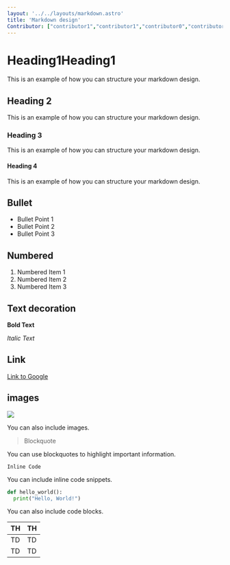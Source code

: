 ```yaml
---
layout: '../../layouts/markdown.astro'
title: 'Markdown design'
Contributor: ["contributor1","contributor1","contributor0","contributor13"]
---
```

# Heading1Heading1

This is an example of how you can structure your markdown design.

## Heading 2
This is an example of how you can structure your markdown design.

### Heading 3
This is an example of how you can structure your markdown design.

#### Heading 4
This is an example of how you can structure your markdown design.

## Bullet

- Bullet Point 1
- Bullet Point 2
- Bullet Point 3

## Numbered

1. Numbered Item 1
2. Numbered Item 2
3. Numbered Item 3

## Text decoration


**Bold Text**



*Italic Text*

## Link


[Link to Google](https://www.google.com)
## images

![](https://storage.googleapis.com/zenn-user-upload/eb3bcb239c9a-20231231.png)

You can also include images.

> Blockquote

You can use blockquotes to highlight important information.

`Inline Code`

You can include inline code snippets.

```python
def hello_world():
  print("Hello, World!")
```

You can also include code blocks.

| TH | TH |
| ---- | ---- |
| TD | TD |
| TD | TD |

